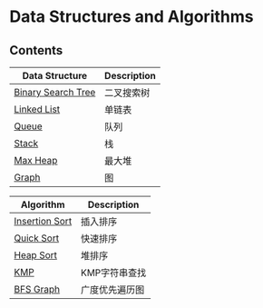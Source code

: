# Data Structures and Algorithms

## Contents

| Data Structure | Description |
| ---- | ---- |
| [Binary Search Tree](./BinarySearchTree) | 二叉搜索树 |
| [Linked List](./LinkedList) | 单链表 |
| [Queue](./Queue) | 队列 |
| [Stack](./Stack) | 栈 |
| [Max Heap](./Heap/MaxHeap) | 最大堆 |
| [Graph](./Graph/AdjacencyList) | 图 |

| Algorithm | Description |
| ---- | ---- |
| [Insertion Sort](./Sort/InsertionSort) | 插入排序 |
| [Quick Sort](./Sort/QuickSort) | 快速排序 |
| [Heap Sort](./Sort/HeapSort) | 堆排序 |
| [KMP](./String/KMP) | KMP字符串查找 |
| [BFS Graph](./Traversal/Graph) | 广度优先遍历图 |
